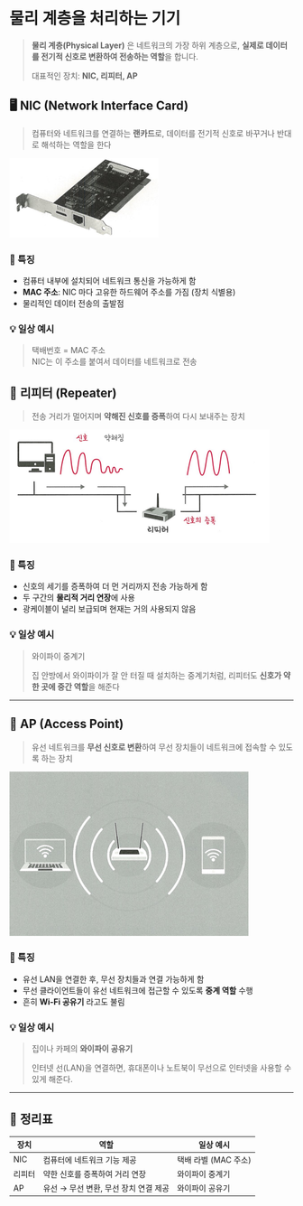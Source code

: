 # 물리 계층을 처리하는 기기
> **물리 계층(Physical Layer)** 은 네트워크의 가장 하위 계층으로, **실제로 데이터를 전기적 신호로 변환하여 전송하는 역할**을 합니다. 
> 
> 대표적인 장치: **NIC, 리피터, AP**


## 🖥️ NIC (Network Interface Card)

> 컴퓨터와 네트워크를 연결하는 **랜카드**로, 데이터를 전기적 신호로 바꾸거나 반대로 해석하는 역할을 한다


![alt text](./images/yj3.png)

### 🔧 특징

- 컴퓨터 내부에 설치되어 네트워크 통신을 가능하게 함
- **MAC 주소**: NIC 마다 고유한 하드웨어 주소를 가짐 (장치 식별용) 
- 물리적인 데이터 전송의 출발점

### 💡 일상 예시

> 택배번호  = MAC 주소  
> NIC는 이 주소를 붙여서 데이터를 네트워크로 전송



## 🔌 리피터 (Repeater)

> 전송 거리가 멀어지며 **약해진 신호를 증폭**하여 다시 보내주는 장치

![alt text](./images/yj4.png)

### 🔧 특징

- 신호의 세기를 증폭하여 더 먼 거리까지 전송 가능하게 함
- 두 구간의 **물리적 거리 연장**에 사용
- 광케이블이 널리 보급되며 현재는 거의 사용되지 않음

### 💡 일상 예시

> 와이파이 중계기  
>  
> 집 안방에서 와이파이가 잘 안 터질 때 설치하는 중계기처럼, 리피터도 **신호가 약한 곳에 중간 역할**을 해준다

---

## 📡 AP (Access Point)

> 유선 네트워크를 **무선 신호로 변환**하여 무선 장치들이 네트워크에 접속할 수 있도록 하는 장치

![alt text](./images/yj5.png)

### 🔧 특징

- 유선 LAN을 연결한 후, 무선 장치들과 연결 가능하게 함
- 무선 클라이언트들이 유선 네트워크에 접근할 수 있도록 **중계 역할** 수행
- 흔히 **Wi-Fi 공유기** 라고도 불림

### 💡 일상 예시

> 집이나 카페의 **와이파이 공유기**  
>  
> 인터넷 선(LAN)을 연결하면, 휴대폰이나 노트북이 무선으로 인터넷을 사용할 수 있게 해준다.

---

## 🧠 정리표

| 장치  | 역할                                  | 일상 예시             |
|-------|---------------------------------------|------------------------|
| NIC   | 컴퓨터에 네트워크 기능 제공            | 택배 라벨 (MAC 주소)  |
| 리피터 | 약한 신호를 증폭하여 거리 연장         | 와이파이 중계기       |
| AP    | 유선 → 무선 변환, 무선 장치 연결 제공  | 와이파이 공유기       |